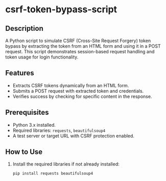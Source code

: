 # csrf-token-bypass-script

## Description
A Python script to simulate CSRF (Cross-Site Request Forgery) token bypass by extracting the token from an HTML form and using it in a POST request. This script demonstrates session-based request handling and token usage for login functionality.

## Features
- Extracts CSRF tokens dynamically from an HTML form.
- Submits a POST request with extracted token and credentials.
- Verifies success by checking for specific content in the response.

## Prerequisites
- Python 3.x installed.
- Required libraries: `requests`, `beautifulsoup4`
- A test server or target URL with CSRF protection enabled.

## How to Use
1. Install the required libraries if not already installed:
   ```bash
   pip install requests beautifulsoup4
